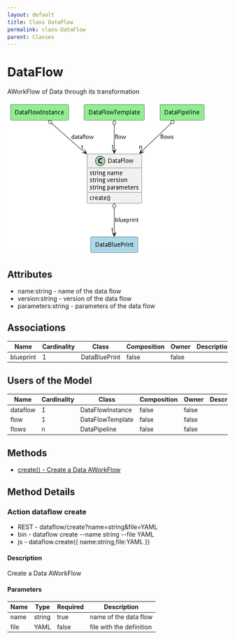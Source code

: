 ```yaml
---
layout: default
title: Class DataFlow
permalink: class-DataFlow
parent: Classes
---
```


# DataFlow

AWorkFlow of Data through its transformation

![Logical Diagram](./logical.png)

## Attributes

* name:string - name of the data flow
* version:string - version of the data flow
* parameters:string - parameters of the data flow


## Associations

| Name | Cardinality | Class | Composition | Owner | Description |
| --- | --- | --- | --- | --- | --- |
| blueprint | 1 | DataBluePrint | false | false |  |



## Users of the Model

| Name | Cardinality | Class | Composition | Owner | Description |
| --- | --- | --- | --- | --- | --- |
| dataflow | 1 | DataFlowInstance | false | false |  |
| flow | 1 | DataFlowTemplate | false | false |  |
| flows | n | DataPipeline | false | false |  |





## Methods

* [create() - Create a Data AWorkFlow](#action-create)


<h2>Method Details</h2>
    
### Action dataflow create



* REST - dataflow/create?name=string&amp;file=YAML
* bin - dataflow create --name string --file YAML
* js - dataflow.create({ name:string,file:YAML })

#### Description
Create a Data AWorkFlow

#### Parameters

| Name | Type | Required | Description |
|---|---|---|---|
| name | string |true | name of the data flow |
| file | YAML |false | file with the definition |





